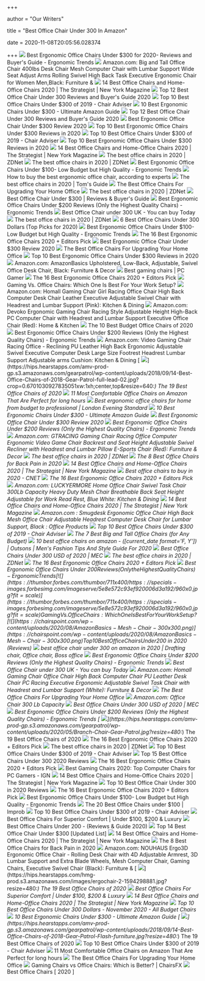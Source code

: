 +++
        
author = "Our Writers"
        
title = "Best Office Chair Under 300 In Amazon"
        
date = 2020-11-08T20:05:56.028374
        
+++
[ ![](http://ergonomictrends.com/wp-content/uploads/2020/02/Nouhaus-Ergo3D-office-chair-review.jpg)](http://ergonomictrends.com/wp-content/uploads/2020/02/Nouhaus-Ergo3D-office-chair-review.jpg) Best Ergonomic Office Chairs Under $300 for 2020- Reviews and Buyer's Guide  - Ergonomic Trends
[ ![](https://images-na.ssl-images-amazon.com/images/I/6116gQcN5xL._AC_SL1010_.jpg)](https://images-na.ssl-images-amazon.com/images/I/6116gQcN5xL._AC_SL1010_.jpg) Amazon.com: Big and Tall Office Chair 400lbs Desk Chair Mesh Computer Chair  with Lumbar Support Wide Seat Adjust Arms Rolling Swivel High Back Task  Executive Ergonomic Chair for Women Men,Black: Furniture &
[ ![](https://pyxis.nymag.com/v1/imgs/fdc/3a6/86a7075e3525ef1c07994401e3cd530a78-amazon-basics-exec-chair.2x.rsquare.w600.jpg)](https://pyxis.nymag.com/v1/imgs/fdc/3a6/86a7075e3525ef1c07994401e3cd530a78-amazon-basics-exec-chair.2x.rsquare.w600.jpg) 14 Best Office Chairs and Home-Office Chairs 2020 | The Strategist | New  York Magazine
[ ![](https://chairsviews.com/wp-content/uploads/2020/03/Amazoncommercial-Ergonomic-office-chair-min-186x300.jpg)](https://chairsviews.com/wp-content/uploads/2020/03/Amazoncommercial-Ergonomic-office-chair-min-186x300.jpg) Top 12 Best Office Chair Under 300 Reviews and Buyer's Guide 2020
[ ![](https://www.chairadviser.com/wp-content/uploads/2017/08/HON-Ignition-Mesh-Back-Chair.jpg)](https://www.chairadviser.com/wp-content/uploads/2017/08/HON-Ignition-Mesh-Back-Chair.jpg) Top 10 Best Office Chairs Under $300 of 2019 - Chair Adviser
[ ![](https://www.chairsfact.com/wp-content/uploads/2019/10/10-best-leather-ergonomic-chairs-under-300-in-2020-reviews-1024x585.jpg)](https://www.chairsfact.com/wp-content/uploads/2019/10/10-best-leather-ergonomic-chairs-under-300-in-2020-reviews-1024x585.jpg) 10 Best Ergonomic Chairs Under $300 - Ultimate Amazon Guide
[ ![](https://chairsviews.com/wp-content/uploads/2020/03/amazonbasic-big-and-tall-min-300x300.jpg)](https://chairsviews.com/wp-content/uploads/2020/03/amazonbasic-big-and-tall-min-300x300.jpg) Top 12 Best Office Chair Under 300 Reviews and Buyer's Guide 2020
[ ![](https://chairinstitute.com/wp-content/uploads/2019/05/Best-Ergonomic-Office-Chair-Under-300-Review-Amazon-Basics-Big-and-Tall-Mesh-Side-View-Chair-Institute.jpg)](https://chairinstitute.com/wp-content/uploads/2019/05/Best-Ergonomic-Office-Chair-Under-300-Review-Amazon-Basics-Big-and-Tall-Mesh-Side-View-Chair-Institute.jpg) Best Ergonomic Office Chair Under $300 Review 2020
[ ![](https://theluxurychairs.com/wp-content/uploads/2019/03/HON-Wave-Big-and-Tall-Executive-Chair.jpg)](https://theluxurychairs.com/wp-content/uploads/2019/03/HON-Wave-Big-and-Tall-Executive-Chair.jpg) Top 10 Best Ergonomic Office Chairs Under $300 Reviews in 2020
[ ![](https://www.chairadviser.com/wp-content/uploads/2017/08/Flash-Furniture-Hercules-Series-Executive-Swivel-Leather-Chair-335x290.jpg)](https://www.chairadviser.com/wp-content/uploads/2017/08/Flash-Furniture-Hercules-Series-Executive-Swivel-Leather-Chair-335x290.jpg) Top 10 Best Office Chairs Under $300 of 2019 - Chair Adviser
[ ![](https://theluxurychairs.com/wp-content/uploads/2019/03/SPACE-Seating-Breathable-Mesh-Office-Chair.jpg)](https://theluxurychairs.com/wp-content/uploads/2019/03/SPACE-Seating-Breathable-Mesh-Office-Chair.jpg) Top 10 Best Ergonomic Office Chairs Under $300 Reviews in 2020
[ ![](https://pyxis.nymag.com/v1/imgs/792/f64/1e520ffe663f911427a2b10a6a0f6eb585-amazonbasics-classic-mid-back-mesh-swive.2x.rsquare.w600.jpg)](https://pyxis.nymag.com/v1/imgs/792/f64/1e520ffe663f911427a2b10a6a0f6eb585-amazonbasics-classic-mid-back-mesh-swive.2x.rsquare.w600.jpg) 14 Best Office Chairs and Home-Office Chairs 2020 | The Strategist | New  York Magazine
[ ![](https://zdnet1.cbsistatic.com/hub/i/r/2020/01/17/8231e246-714d-44bf-8b5e-bebdd66c1d83/resize/1200xauto/75391abd8006a9010e69cc01a7ec043d/office-chair-6.jpg)](https://zdnet1.cbsistatic.com/hub/i/r/2020/01/17/8231e246-714d-44bf-8b5e-bebdd66c1d83/resize/1200xauto/75391abd8006a9010e69cc01a7ec043d/office-chair-6.jpg) The best office chairs in 2020 | ZDNet
[ ![](https://zdnet3.cbsistatic.com/hub/i/r/2020/01/17/531d930a-0a8b-46eb-a487-a58afd0860ca/resize/1200xauto/7b443568c82118a804d9b9af5fc31127/office-chair-1.jpg)](https://zdnet3.cbsistatic.com/hub/i/r/2020/01/17/531d930a-0a8b-46eb-a487-a58afd0860ca/resize/1200xauto/7b443568c82118a804d9b9af5fc31127/office-chair-1.jpg) The best office chairs in 2020 | ZDNet
[ ![](http://ergonomictrends.com/wp-content/uploads/2018/04/best-ergonomic-office-chairs-under-100-reviews.jpg)](http://ergonomictrends.com/wp-content/uploads/2018/04/best-ergonomic-office-chairs-under-100-reviews.jpg) Best Ergonomic Office Chairs Under $100- Low Budget but High Quality -  Ergonomic Trends
[ ![](https://media2.s-nbcnews.com/j/newscms/2020_25/3390893/ergonomic-office-chairs-kr-2x1-tease-200618_38008296185ce90fd52b401caf79df24.fit-1240w.jpg)](https://media2.s-nbcnews.com/j/newscms/2020_25/3390893/ergonomic-office-chairs-kr-2x1-tease-200618_38008296185ce90fd52b401caf79df24.fit-1240w.jpg) How to buy the best ergonomic office chair, according to experts
[ ![](https://cdn.mos.cms.futurecdn.net/chg3AGHkpwVFcZeK26TKuA-1200-80.jpg)](https://cdn.mos.cms.futurecdn.net/chg3AGHkpwVFcZeK26TKuA-1200-80.jpg) The best office chairs in 2020 | Tom's Guide
[ ![](https://specials-images.forbesimg.com/imageserve/5f203f62953761c471e7740d/960x0.jpg?fit=scale)](https://specials-images.forbesimg.com/imageserve/5f203f62953761c471e7740d/960x0.jpg?fit=scale) The Best Office Chairs For Upgrading Your Home Office
[ ![](https://zdnet4.cbsistatic.com/hub/i/r/2020/01/17/5a3e28b6-25e0-42f9-841a-c92fd9e577c3/resize/1200xauto/280a61d8d0585c77e9911cb58df84203/office-chair-5.jpg)](https://zdnet4.cbsistatic.com/hub/i/r/2020/01/17/5a3e28b6-25e0-42f9-841a-c92fd9e577c3/resize/1200xauto/280a61d8d0585c77e9911cb58df84203/office-chair-5.jpg) The best office chairs in 2020 | ZDNet
[ ![](https://m.media-amazon.com/images/I/41JDw-xe4HL.jpg)](https://m.media-amazon.com/images/I/41JDw-xe4HL.jpg) Best Office Chair Under $300 | Reviews & Buyer's Guide
[ ![](http://ergonomictrends.com/wp-content/uploads/2018/01/best-ergonomic-office-chairs-under-200.png)](http://ergonomictrends.com/wp-content/uploads/2018/01/best-ergonomic-office-chairs-under-200.png) Best Ergonomic Office Chairs Under $200 Reviews (Only the Highest Quality  Chairs) - Ergonomic Trends
[ ![](https://images-na.ssl-images-amazon.com/images/I/71gnm8y7cIL._AC_SY355_.jpg)](https://images-na.ssl-images-amazon.com/images/I/71gnm8y7cIL._AC_SY355_.jpg) Best Office Chair under 300 UK - You can buy Today
[ ![](https://zdnet3.cbsistatic.com/hub/i/2020/01/17/97604558-3c0e-41f2-b7eb-8ee71528cc97/office-chair-7.jpg)](https://zdnet3.cbsistatic.com/hub/i/2020/01/17/97604558-3c0e-41f2-b7eb-8ee71528cc97/office-chair-7.jpg) The best office chairs in 2020 | ZDNet
[ ![](https://m.media-amazon.com/images/I/41xPSCh8d8L.jpg)](https://m.media-amazon.com/images/I/41xPSCh8d8L.jpg) 6 Best Office Chairs Under 300 Dollars (Top Picks for 2020)
[ ![](http://ergonomictrends.com/wp-content/uploads/2018/04/Jumei-high-back-mesh-chair-review.jpg)](http://ergonomictrends.com/wp-content/uploads/2018/04/Jumei-high-back-mesh-chair-review.jpg) Best Ergonomic Office Chairs Under $100- Low Budget but High Quality -  Ergonomic Trends
[ ![](https://i.ytimg.com/vi/7YVTS6Yj4Co/maxresdefault.jpg)](https://i.ytimg.com/vi/7YVTS6Yj4Co/maxresdefault.jpg) The 16 Best Ergonomic Office Chairs 2020 + Editors Pick
[ ![](https://chairinstitute.com/wp-content/uploads/2019/05/Best-Ergonomic-Office-Chair-Under-300-Review-Amazon-Basics-Big-and-Tall-Mesh-Right-Main-Chair-Institute.jpg)](https://chairinstitute.com/wp-content/uploads/2019/05/Best-Ergonomic-Office-Chair-Under-300-Review-Amazon-Basics-Big-and-Tall-Mesh-Right-Main-Chair-Institute.jpg) Best Ergonomic Office Chair Under $300 Review 2020
[ ![](https://thumbor.forbes.com/thumbor/fit-in/1200x0/filters%3Aformat%28jpg%29/https%3A%2F%2Fspecials-images.forbesimg.com%2Fimageserve%2F5eea4dae1b50250006e83cab%2F0x0.jpg%3FcropX1%3D0%26cropX2%3D800%26cropY1%3D233%26cropY2%3D683)](https://thumbor.forbes.com/thumbor/fit-in/1200x0/filters%3Aformat%28jpg%29/https%3A%2F%2Fspecials-images.forbesimg.com%2Fimageserve%2F5eea4dae1b50250006e83cab%2F0x0.jpg%3FcropX1%3D0%26cropX2%3D800%26cropY1%3D233%26cropY2%3D683) The Best Office Chairs For Upgrading Your Home Office
[ ![](https://theluxurychairs.com/wp-content/uploads/2019/03/DXRacer-Formula-Series-DOH-FD01.jpg)](https://theluxurychairs.com/wp-content/uploads/2019/03/DXRacer-Formula-Series-DOH-FD01.jpg) Top 10 Best Ergonomic Office Chairs Under $300 Reviews in 2020
[ ![](https://images-na.ssl-images-amazon.com/images/I/31EfC7Boh5L._AC_.jpg)](https://images-na.ssl-images-amazon.com/images/I/31EfC7Boh5L._AC_.jpg) Amazon.com: AmazonBasics Upholstered, Low-Back, Adjustable, Swivel Office  Desk Chair, Black: Furniture & Decor
[ ![](https://cdn.mos.cms.futurecdn.net/eTsGaLnVkpozHC9CqhA6dK.jpg)](https://cdn.mos.cms.futurecdn.net/eTsGaLnVkpozHC9CqhA6dK.jpg) Best gaming chairs | PC Gamer
[ ![](https://www.omnicoreagency.com/wp-content/uploads/2020/01/Serta-Mid-Back-Office-Chair-List.jpg)](https://www.omnicoreagency.com/wp-content/uploads/2020/01/Serta-Mid-Back-Office-Chair-List.jpg) The 16 Best Ergonomic Office Chairs 2020 + Editors Pick
[ ![](https://specials-images.forbesimg.com/imageserve/5e8f51b8b4aaaa0006ecf1a5/960x0.jpg?fit=scale)](https://specials-images.forbesimg.com/imageserve/5e8f51b8b4aaaa0006ecf1a5/960x0.jpg?fit=scale) Gaming Vs. Office Chairs: Which One Is Best For Your Work Setup?
[ ![](https://images-na.ssl-images-amazon.com/images/I/81UeyA7b1uL._AC_SX522_.jpg)](https://images-na.ssl-images-amazon.com/images/I/81UeyA7b1uL._AC_SX522_.jpg) Amazon.com: Homall Gaming Chair Girl Racing Office Chair High Back Computer  Desk Chair Leather Executive Adjustable Swivel Chair with Headrest and  Lumbar Support (Pink): Kitchen & Dining
[ ![](https://images-na.ssl-images-amazon.com/images/I/71iD3uTLZ0L._AC_SL1500_.jpg)](https://images-na.ssl-images-amazon.com/images/I/71iD3uTLZ0L._AC_SL1500_.jpg) Amazon.com: Devoko Ergonomic Gaming Chair Racing Style Adjustable Height  High-Back PC Computer Chair with Headrest and Lumbar Support Executive Office  Chair (Red): Home & Kitchen
[ ![](https://www.thebalancesmb.com/thmb/ohaP_K4pMiMMjl-ZvVreujUSC9U=/1500x1500/filters:no_upscale():max_bytes(150000):strip_icc()/ModwayArticulateErgonomicMeshOfficeChairinBlack-5b21558bba61770037203394.jpg)](https://www.thebalancesmb.com/thmb/ohaP_K4pMiMMjl-ZvVreujUSC9U=/1500x1500/filters:no_upscale():max_bytes(150000):strip_icc()/ModwayArticulateErgonomicMeshOfficeChairinBlack-5b21558bba61770037203394.jpg) The 10 Best Budget Office Chairs of 2020
[ ![](http://ergonomictrends.com/wp-content/uploads/2018/06/Sadie-Big-Tall-Office-Chair-review.jpg)](http://ergonomictrends.com/wp-content/uploads/2018/06/Sadie-Big-Tall-Office-Chair-review.jpg) Best Ergonomic Office Chairs Under $200 Reviews (Only the Highest Quality  Chairs) - Ergonomic Trends
[ ![](https://images-na.ssl-images-amazon.com/images/I/71ZDKZi3R2L._AC_SX522_.jpg)](https://images-na.ssl-images-amazon.com/images/I/71ZDKZi3R2L._AC_SX522_.jpg) Amazon.com: Video Gaming Chair Racing Office - Reclining PU Leather High  Back Ergonomic Adjustable Swivel Executive Computer Desk Large Size  Footrest Headrest Lumbar Support Adjustable arms Cushion: Kitchen & Dining
[ ![](https://hips.hearstapps.com/amv-prod-gp.s3.amazonaws.com/gearpatrol/wp-content/uploads/2018/09/14-Best-Office-Chairs-of-2018-Gear-Patrol-full-lead-02.jpg?crop=0.6701030927835051xw:1xh;center,top&resize=640:*)](https://hips.hearstapps.com/amv-prod-gp.s3.amazonaws.com/gearpatrol/wp-content/uploads/2018/09/14-Best-Office-Chairs-of-2018-Gear-Patrol-full-lead-02.jpg?crop=0.6701030927835051xw:1xh;center,top&resize=640:*) The 19 Best Office Chairs of 2020
[ ![](https://officechairjudge.com/wp-content/uploads/2019/01/men-recline-in-office-chair.jpg?x61104)](https://officechairjudge.com/wp-content/uploads/2019/01/men-recline-in-office-chair.jpg?x61104) 11 Most Comfortable Office Chairs on Amazon That Are Perfect for long hours
[ ![](https://static.standard.co.uk/s3fs-public/thumbnails/image/2020/06/19/10/office-chairs.jpg)](https://static.standard.co.uk/s3fs-public/thumbnails/image/2020/06/19/10/office-chairs.jpg) Best ergonomic office chairs for home from budget to professional | London  Evening Standard
[ ![](https://ws-na.amazon-adsystem.com/widgets/q?_encoding=UTF8&ASIN=B07645VL18&Format=_SL500_&ID=AsinImage&MarketPlace=US&ServiceVersion=20070822&WS=1&tag=backtoback-20&language=en_US)](https://ws-na.amazon-adsystem.com/widgets/q?_encoding=UTF8&ASIN=B07645VL18&Format=_SL500_&ID=AsinImage&MarketPlace=US&ServiceVersion=20070822&WS=1&tag=backtoback-20&language=en_US) 10 Best Ergonomic Chairs Under $300 - Ultimate Amazon Guide
[ ![](https://chairinstitute.com/wp-content/uploads/2019/05/Best-Ergonomic-Office-Chair-Under-300-Review-Amazon-Basics-Big-and-Tall-Mesh-Front-View-Chair-Institute.jpg)](https://chairinstitute.com/wp-content/uploads/2019/05/Best-Ergonomic-Office-Chair-Under-300-Review-Amazon-Basics-Big-and-Tall-Mesh-Front-View-Chair-Institute.jpg) Best Ergonomic Office Chair Under $300 Review 2020
[ ![](http://ergonomictrends.com/wp-content/uploads/2018/01/TOPSKY-Mesh-ergonomic-Office-Chair-review.png)](http://ergonomictrends.com/wp-content/uploads/2018/01/TOPSKY-Mesh-ergonomic-Office-Chair-review.png) Best Ergonomic Office Chairs Under $200 Reviews (Only the Highest Quality  Chairs) - Ergonomic Trends
[ ![](https://images-na.ssl-images-amazon.com/images/I/619rXonITKL._AC_SY606_.jpg)](https://images-na.ssl-images-amazon.com/images/I/619rXonITKL._AC_SY606_.jpg) Amazon.com: GTRACING Gaming Chair Racing Office Computer Ergonomic Video  Game Chair Backrest and Seat Height Adjustable Swivel Recliner with  Headrest and Lumbar Pillow E-Sports Chair (Red): Furniture & Decor
[ ![](https://zdnet2.cbsistatic.com/hub/i/2020/01/17/7c472d88-63f5-4226-953d-4af384526514/office-chair-9.jpg)](https://zdnet2.cbsistatic.com/hub/i/2020/01/17/7c472d88-63f5-4226-953d-4af384526514/office-chair-9.jpg) The best office chairs in 2020 | ZDNet
[ ![](https://www.thebalancesmb.com/thmb/9U3S19mn6KmviCa9emPCfbqumE0=/640x640/smart/filters:no_upscale()/717tpSVhAvL._SL1001_-5b5f3e8a46e0fb0050e83f91.jpg)](https://www.thebalancesmb.com/thmb/9U3S19mn6KmviCa9emPCfbqumE0=/640x640/smart/filters:no_upscale()/717tpSVhAvL._SL1001_-5b5f3e8a46e0fb0050e83f91.jpg) The 8 Best Office Chairs for Back Pain in 2020
[ ![](https://pyxis.nymag.com/v1/imgs/9ef/e24/3ea630b67ff590706279f3badb63e7713f.rdeep-vertical.w245.jpg)](https://pyxis.nymag.com/v1/imgs/9ef/e24/3ea630b67ff590706279f3badb63e7713f.rdeep-vertical.w245.jpg) 14 Best Office Chairs and Home-Office Chairs 2020 | The Strategist | New  York Magazine
[ ![](https://cnet1.cbsistatic.com/img/VDrVBm6BI9fAEbMmNQ0Z_HJIJhA=/940x528/2020/08/03/df093be5-1498-4cc6-9f63-977e360d6028/amazonbasics.jpg)](https://cnet1.cbsistatic.com/img/VDrVBm6BI9fAEbMmNQ0Z_HJIJhA=/940x528/2020/08/03/df093be5-1498-4cc6-9f63-977e360d6028/amazonbasics.jpg) Best office chairs to buy in 2020 - CNET
[ ![](https://www.omnicoreagency.com/wp-content/uploads/2020/01/GM-Seating-Ergolux-Genuine-Leather-Executive-Hi-Swivel-Chair-List.jpg)](https://www.omnicoreagency.com/wp-content/uploads/2020/01/GM-Seating-Ergolux-Genuine-Leather-Executive-Hi-Swivel-Chair-List.jpg) The 16 Best Ergonomic Office Chairs 2020 + Editors Pick
[ ![](https://images-na.ssl-images-amazon.com/images/I/81bEWWsaJyL._AC_SX679_.jpg)](https://images-na.ssl-images-amazon.com/images/I/81bEWWsaJyL._AC_SX679_.jpg) Amazon.com: LUCKYERMORE Home Office Chair Swivel Task Chair 300Lb Capacity  Heavy Duty Mesh Chair Breathable Back Seat Height Adjustable for Work Read  Rest, Blue White: Kitchen & Dining
[ ![](https://pyxis.nymag.com/v1/imgs/dca/0c5/df9e70c76d45b4f288137691f42c109207-03-180219.rsquare.w600.jpg)](https://pyxis.nymag.com/v1/imgs/dca/0c5/df9e70c76d45b4f288137691f42c109207-03-180219.rsquare.w600.jpg) 14 Best Office Chairs and Home-Office Chairs 2020 | The Strategist | New  York Magazine
[ ![](https://images-na.ssl-images-amazon.com/images/I/31TjFCpEejL._SR600%2C315_PIWhiteStrip%2CBottomLeft%2C0%2C35_PIStarRatingFOUR%2CBottomLeft%2C360%2C-6_SR600%2C315_ZA1%252C317%2C445%2C290%2C400%2C400%2CAmazonEmberBold%2C12%2C4%2C0%2C0%2C5_SCLZZZZZZZ_FMpng_BG255%2C255%2C255.jpg)](https://images-na.ssl-images-amazon.com/images/I/31TjFCpEejL._SR600%2C315_PIWhiteStrip%2CBottomLeft%2C0%2C35_PIStarRatingFOUR%2CBottomLeft%2C360%2C-6_SR600%2C315_ZA1%252C317%2C445%2C290%2C400%2C400%2CAmazonEmberBold%2C12%2C4%2C0%2C0%2C5_SCLZZZZZZZ_FMpng_BG255%2C255%2C255.jpg) Amazon.com : Smugdesk Ergonomic Office Chair High Back Mesh Office Chair  Adjustable Headrest Computer Desk Chair for Lumbar Support, Black : Office  Products
[ ![](https://www.chairadviser.com/wp-content/uploads/2017/08/Adjustable-Armrests-Lumbar-Support-and-Height-HON-Computer-Desk-Chair.jpg)](https://www.chairadviser.com/wp-content/uploads/2017/08/Adjustable-Armrests-Lumbar-Support-and-Height-HON-Computer-Desk-Chair.jpg) Top 10 Best Office Chairs Under $300 of 2019 - Chair Adviser
[ ![](https://techguided.com/wp-content/uploads/2018/08/best-big-and-tall-office-chairs.jpg)](https://techguided.com/wp-content/uploads/2018/08/best-big-and-tall-office-chairs.jpg) The 7 Best Big and Tall Office Chairs (for Any Budget)
[ ![](https://outsons.com/wp-content/uploads/2020/07/best-office-chairs-1024x576.jpg)](https://outsons.com/wp-content/uploads/2020/07/best-office-chairs-1024x576.jpg) 10 best office chairs on amazon - ([current_date format='F, Y']) | Outsons  | Men's Fashion Tips And Style Guide For 2020
[ ![](https://myergonomicchair.com/wp-content/uploads/2019/07/4-ergonomic-chair.png)](https://myergonomicchair.com/wp-content/uploads/2019/07/4-ergonomic-chair.png) Best Office Chairs Under 300 USD of 2020 | MEC
[ ![](https://zdnet4.cbsistatic.com/hub/i/2020/01/17/c0ad1bc6-1ebd-44b4-a35b-3f8aae0e3b21/office-chair-4.jpg)](https://zdnet4.cbsistatic.com/hub/i/2020/01/17/c0ad1bc6-1ebd-44b4-a35b-3f8aae0e3b21/office-chair-4.jpg) The best office chairs in 2020 | ZDNet
[ ![](https://www.omnicoreagency.com/wp-content/uploads/2020/01/Viva-Office-Mesh-High-Back-Chair-List.jpg)](https://www.omnicoreagency.com/wp-content/uploads/2020/01/Viva-Office-Mesh-High-Back-Chair-List.jpg) The 16 Best Ergonomic Office Chairs 2020 + Editors Pick
[ ![](http://ergonomictrends.com/wp-content/uploads/2019/12/SmugDesk-Executive-Office-Chair-Review.jpg)](http://ergonomictrends.com/wp-content/uploads/2019/12/SmugDesk-Executive-Office-Chair-Review.jpg) Best Ergonomic Office Chairs Under $200 Reviews (Only the Highest Quality  Chairs) - Ergonomic Trends
[ ![](https://thumbor.forbes.com/thumbor/711x400/https://specials-images.forbesimg.com/imageserve/5e8e572c93ef920006d3a192/960x0.jpg?fit=scale)](https://thumbor.forbes.com/thumbor/711x400/https://specials-images.forbesimg.com/imageserve/5e8e572c93ef920006d3a192/960x0.jpg?fit=scale) Gaming Vs. Office Chairs: Which One Is Best For Your Work Setup?
[ ![](https://chairspoint.com/wp-content/uploads/2020/08/AmazonBasics-Mesh-Chair-300x300.png)](https://chairspoint.com/wp-content/uploads/2020/08/AmazonBasics-Mesh-Chair-300x300.png) Top 10 Best Office Chairs Under 200$ in 2020 (Reviews)
[ ![](https://i.pinimg.com/236x/87/fa/e3/87fae3e9ebda80afa2be7216cb2dc8b2.jpg)](https://i.pinimg.com/236x/87/fa/e3/87fae3e9ebda80afa2be7216cb2dc8b2.jpg) best office chair under 300 on amazon in 2020 | Drafting chair, Office chair,  Boss office
[ ![](http://ergonomictrends.com/wp-content/uploads/2020/08/Nouhaus-Palette-Office-Chair-Review.jpg)](http://ergonomictrends.com/wp-content/uploads/2020/08/Nouhaus-Palette-Office-Chair-Review.jpg) Best Ergonomic Office Chairs Under $200 Reviews (Only the Highest Quality  Chairs) - Ergonomic Trends
[ ![](https://images-na.ssl-images-amazon.com/images/I/61VTHdzKJwL._AC_SX522_.jpg)](https://images-na.ssl-images-amazon.com/images/I/61VTHdzKJwL._AC_SX522_.jpg) Best Office Chair under 300 UK - You can buy Today
[ ![](https://images-na.ssl-images-amazon.com/images/I/61HEqHMkRhL._AC_SY355_.jpg)](https://images-na.ssl-images-amazon.com/images/I/61HEqHMkRhL._AC_SY355_.jpg) Amazon.com: Homall Gaming Chair Office Chair High Back Computer Chair PU  Leather Desk Chair PC Racing Executive Ergonomic Adjustable Swivel Task  Chair with Headrest and Lumbar Support (White): Furniture & Decor
[ ![](https://specials-images.forbesimg.com/imageserve/5eea4d186ef66b0006115587/0x800.jpg?fit=scale)](https://specials-images.forbesimg.com/imageserve/5eea4d186ef66b0006115587/0x800.jpg?fit=scale) The Best Office Chairs For Upgrading Your Home Office
[ ![](https://m.media-amazon.com/images/I/61h8PXG8AQL._AC_UY218_.jpg)](https://m.media-amazon.com/images/I/61h8PXG8AQL._AC_UY218_.jpg) Amazon.com: Office Chair 300 Lb Capacity
[ ![](https://myergonomicchair.com/wp-content/uploads/2019/07/5-under-300-usd.png)](https://myergonomicchair.com/wp-content/uploads/2019/07/5-under-300-usd.png) Best Office Chairs Under 300 USD of 2020 | MEC
[ ![](http://ergonomictrends.com/wp-content/uploads/2019/12/Xishe-Task-Office-Chair-Review.jpg)](http://ergonomictrends.com/wp-content/uploads/2019/12/Xishe-Task-Office-Chair-Review.jpg) Best Ergonomic Office Chairs Under $200 Reviews (Only the Highest Quality  Chairs) - Ergonomic Trends
[ ![](https://hips.hearstapps.com/amv-prod-gp.s3.amazonaws.com/gearpatrol/wp-content/uploads/2020/05/Branch-Chair-Gear-Patrol.jpg?resize=480:*)](https://hips.hearstapps.com/amv-prod-gp.s3.amazonaws.com/gearpatrol/wp-content/uploads/2020/05/Branch-Chair-Gear-Patrol.jpg?resize=480:*) The 19 Best Office Chairs of 2020
[ ![](https://www.omnicoreagency.com/wp-content/uploads/2020/01/Herman-Miller-Embody-Ergonomic-Office-Chair-List.jpg)](https://www.omnicoreagency.com/wp-content/uploads/2020/01/Herman-Miller-Embody-Ergonomic-Office-Chair-List.jpg) The 16 Best Ergonomic Office Chairs 2020 + Editors Pick
[ ![](https://zdnet2.cbsistatic.com/hub/i/r/2020/01/17/846de66f-eac7-4b88-a8d6-c416ee34ad21/resize/1200xauto/888c22a357ac69b5570cac330b7acbb1/office-chair-13.jpg)](https://zdnet2.cbsistatic.com/hub/i/r/2020/01/17/846de66f-eac7-4b88-a8d6-c416ee34ad21/resize/1200xauto/888c22a357ac69b5570cac330b7acbb1/office-chair-13.jpg) The best office chairs in 2020 | ZDNet
[ ![](https://www.chairadviser.com/wp-content/uploads/2017/08/basyx-by-HON-HVL721-Mesh-Task-Chair-for-Office.jpg)](https://www.chairadviser.com/wp-content/uploads/2017/08/basyx-by-HON-HVL721-Mesh-Task-Chair-for-Office.jpg) Top 10 Best Office Chairs Under $300 of 2019 - Chair Adviser
[ ![](https://m.media-amazon.com/images/I/41Y0JFdtX+L.jpg)](https://m.media-amazon.com/images/I/41Y0JFdtX+L.jpg) Top 15 Best Office Chairs Under 300 2020 Reviews
[ ![](https://www.omnicoreagency.com/wp-content/uploads/2020/05/Autonomous-Ergo-Chair-2-List-2.jpg)](https://www.omnicoreagency.com/wp-content/uploads/2020/05/Autonomous-Ergo-Chair-2-List-2.jpg) The 16 Best Ergonomic Office Chairs 2020 + Editors Pick
[ ![](https://assets-prd.ignimgs.com/2020/06/03/8-1591196899156.jpg)](https://assets-prd.ignimgs.com/2020/06/03/8-1591196899156.jpg) Best Gaming Chairs 2020: Top Computer Chairs for PC Gamers - IGN
[ ![](https://pyxis.nymag.com/v1/imgs/335/91f/96a2d90f499f371fd13cbf92664e31df5a-Molly-Insecure-at-desk.jpg)](https://pyxis.nymag.com/v1/imgs/335/91f/96a2d90f499f371fd13cbf92664e31df5a-Molly-Insecure-at-desk.jpg) 14 Best Office Chairs and Home-Office Chairs 2020 | The Strategist | New  York Magazine
[ ![](https://topguidepro.com/wp-content/uploads/2018/12/B073XPHYR4.jpg)](https://topguidepro.com/wp-content/uploads/2018/12/B073XPHYR4.jpg) Top 10 Best Office Chair Under 300 in 2020 Reviews
[ ![](https://www.omnicoreagency.com/wp-content/uploads/2020/01/Steelcase-Gesture-Chair-List.jpg)](https://www.omnicoreagency.com/wp-content/uploads/2020/01/Steelcase-Gesture-Chair-List.jpg) The 16 Best Ergonomic Office Chairs 2020 + Editors Pick
[ ![](http://ergonomictrends.com/wp-content/uploads/2018/04/Furmax-Mid-Back-Lumbar-Office-Chair-Review.jpg)](http://ergonomictrends.com/wp-content/uploads/2018/04/Furmax-Mid-Back-Lumbar-Office-Chair-Review.jpg) Best Ergonomic Office Chairs Under $100- Low Budget but High Quality -  Ergonomic Trends
[ ![](https://cdn.improb.com/wp-content/uploads/2019/07/AmazonBasics-Classic-Leather-Padded-Office-Chair.jpg)](https://cdn.improb.com/wp-content/uploads/2019/07/AmazonBasics-Classic-Leather-Padded-Office-Chair.jpg) The 20 Best Office Chairs under $100 | Improb
[ ![](https://www.chairadviser.com/wp-content/uploads/2017/08/Flash-Furniture-Hercules-Office-Chair-for-Big-and-Tall-Guys.jpg)](https://www.chairadviser.com/wp-content/uploads/2017/08/Flash-Furniture-Hercules-Office-Chair-for-Big-and-Tall-Guys.jpg) Top 10 Best Office Chairs Under $300 of 2019 - Chair Adviser
[ ![](https://www.officemator.com/wp-content/uploads/2020/02/duramont-e1580817669644.png)](https://www.officemator.com/wp-content/uploads/2020/02/duramont-e1580817669644.png)  Best Office Chairs For Superior Comfort | Under $100, $200 & Luxury
[ ![](https://www.officechairs.reviews/wp-content/uploads/2020/03/AmazonBasics-High-Back-Executive-Swivel-Office-Chair-300x300.jpg)](https://www.officechairs.reviews/wp-content/uploads/2020/03/AmazonBasics-High-Back-Executive-Swivel-Office-Chair-300x300.jpg) Best Office Chairs Under 200 - (Reviews & Guide 2020)
[ ![](https://chaircritics.com/wp-content/uploads/2020/07/AmazonCommercial-Ergonomic-High-Back-Bonded-Leather-Executive-Chair.jpg)](https://chaircritics.com/wp-content/uploads/2020/07/AmazonCommercial-Ergonomic-High-Back-Bonded-Leather-Executive-Chair.jpg) Top 14 Best Office Chair Under $300 [Updated List]
[ ![](https://pyxis.nymag.com/v1/imgs/742/d01/1fcb82626ad99af52e83ff3361fff50c73-sadie-big-and-tall-office-computer-chair.rsquare.w600.jpg)](https://pyxis.nymag.com/v1/imgs/742/d01/1fcb82626ad99af52e83ff3361fff50c73-sadie-big-and-tall-office-computer-chair.rsquare.w600.jpg) 14 Best Office Chairs and Home-Office Chairs 2020 | The Strategist | New  York Magazine
[ ![](https://m.media-amazon.com/images/I/41qZ9+8fNmL.jpg)](https://m.media-amazon.com/images/I/41qZ9+8fNmL.jpg) The 8 Best Office Chairs for Back Pain in 2020
[ ![](https://images-na.ssl-images-amazon.com/images/I/81EsueZ3fTL._AC_SL1500_.jpg)](https://images-na.ssl-images-amazon.com/images/I/81EsueZ3fTL._AC_SL1500_.jpg) Amazon.com: NOUHAUS Ergo3D Ergonomic Office Chair - Rolling Desk Chair with  4D Adjustable Armrest, 3D Lumbar Support and Extra Blade Wheels, Mesh Computer  Chair, Gaming Chairs, Executive Swivel Chair (Black): Furniture &
[ ![](https://hips.hearstapps.com/hmg-prod.s3.amazonaws.com/images/ergochair-2-1594298881.jpg?resize=480:*)](https://hips.hearstapps.com/hmg-prod.s3.amazonaws.com/images/ergochair-2-1594298881.jpg?resize=480:*) The 19 Best Office Chairs of 2020
[ ![](https://www.officemator.com/wp-content/uploads/2020/02/SPACE-SEATING-Big-and-Tall-Chair.jpg)](https://www.officemator.com/wp-content/uploads/2020/02/SPACE-SEATING-Big-and-Tall-Chair.jpg)  Best Office Chairs For Superior Comfort | Under $100, $200 & Luxury
[ ![](https://pyxis.nymag.com/v1/imgs/61a/801/c0310140bb4b4ded27a02d48d2ecc677ef.rdeep-vertical.w245.jpg)](https://pyxis.nymag.com/v1/imgs/61a/801/c0310140bb4b4ded27a02d48d2ecc677ef.rdeep-vertical.w245.jpg) 14 Best Office Chairs and Home-Office Chairs 2020 | The Strategist | New  York Magazine
[ ![](https://allbudgetchairs.com/wp-content/uploads/2020/01/best-office-chairs-under-300-dollars-amazon-basics.jpg)](https://allbudgetchairs.com/wp-content/uploads/2020/01/best-office-chairs-under-300-dollars-amazon-basics.jpg) Top 10 Best Office Chairs Under 300 Dollars - November 2020 - All Budget  Chairs
[ ![](https://ws-na.amazon-adsystem.com/widgets/q?_encoding=UTF8&ASIN=B0116W5PR8&Format=_SL500_&ID=AsinImage&MarketPlace=US&ServiceVersion=20070822&WS=1&tag=backtoback-20&language=en_US)](https://ws-na.amazon-adsystem.com/widgets/q?_encoding=UTF8&ASIN=B0116W5PR8&Format=_SL500_&ID=AsinImage&MarketPlace=US&ServiceVersion=20070822&WS=1&tag=backtoback-20&language=en_US) 10 Best Ergonomic Chairs Under $300 - Ultimate Amazon Guide
[ ![](https://hips.hearstapps.com/amv-prod-gp.s3.amazonaws.com/gearpatrol/wp-content/uploads/2018/09/14-Best-Office-Chairs-of-2018-Gear-Patrol-Flash-furniture.jpg?resize=480:*)](https://hips.hearstapps.com/amv-prod-gp.s3.amazonaws.com/gearpatrol/wp-content/uploads/2018/09/14-Best-Office-Chairs-of-2018-Gear-Patrol-Flash-furniture.jpg?resize=480:*) The 19 Best Office Chairs of 2020
[ ![](https://www.chairadviser.com/wp-content/uploads/2019/06/Gabrylly-Ergonomic-Mesh-Office-Chair.jpg)](https://www.chairadviser.com/wp-content/uploads/2019/06/Gabrylly-Ergonomic-Mesh-Office-Chair.jpg) Top 10 Best Office Chairs Under $300 of 2019 - Chair Adviser
[ ![](https://officechairjudge.com/wp-content/uploads/2019/06/Herman-Miller-Embody-Chair.jpg?x61104)](https://officechairjudge.com/wp-content/uploads/2019/06/Herman-Miller-Embody-Chair.jpg?x61104) 11 Most Comfortable Office Chairs on Amazon That Are Perfect for long hours
[ ![](https://specials-images.forbesimg.com/imageserve/5eea4983de3a2a0006fd09f2/960x0.jpg?fit=scale)](https://specials-images.forbesimg.com/imageserve/5eea4983de3a2a0006fd09f2/960x0.jpg?fit=scale) The Best Office Chairs For Upgrading Your Home Office
[ ![](https://chairsfx.com/wp-content/uploads/2020/07/gaming-vs-office-compare.jpg)](https://chairsfx.com/wp-content/uploads/2020/07/gaming-vs-office-compare.jpg) Gaming Chairs vs Office Chairs: Which is Better? | ChairsFX
[ ![](https://trustedbeasts.com/wp-content/uploads/2017/11/23.10-300x300.jpg)](https://trustedbeasts.com/wp-content/uploads/2017/11/23.10-300x300.jpg) Best Office Chairs [ 2020 ]
